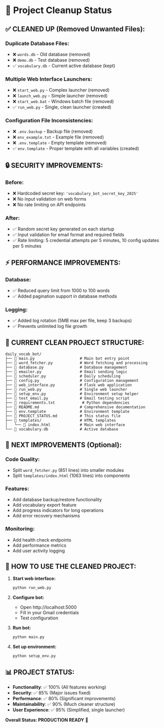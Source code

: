 # 🧹 Project Cleanup Status

## ✅ **CLEANED UP (Removed Unwanted Files):**

### **Duplicate Database Files:**
- ❌ `words.db` - Old database (removed)
- ❌ `demo.db` - Test database (removed)
- ✅ `vocabulary.db` - Current active database (kept)

### **Multiple Web Interface Launchers:**
- ❌ `start_web.py` - Complex launcher (removed)
- ❌ `launch_web.py` - Simple launcher (removed)
- ❌ `start_web.bat` - Windows batch file (removed)
- ✅ `run_web.py` - Single, clean launcher (created)

### **Configuration File Inconsistencies:**
- ❌ `.env.backup` - Backup file (removed)
- ❌ `env_example.txt` - Example file (removed)
- ❌ `.env.template` - Empty template (removed)
- ✅ `env.template` - Proper template with all variables (created)

## 🔒 **SECURITY IMPROVEMENTS:**

### **Before:**
- ❌ Hardcoded secret key: `'vocabulary_bot_secret_key_2025'`
- ❌ No input validation on web forms
- ❌ No rate limiting on API endpoints

### **After:**
- ✅ Random secret key generated on each startup
- ✅ Input validation for email format and required fields
- ✅ Rate limiting: 5 credential attempts per 5 minutes, 10 config updates per 5 minutes

## ⚡ **PERFORMANCE IMPROVEMENTS:**

### **Database:**
- ✅ Reduced query limit from 1000 to 100 words
- ✅ Added pagination support in database methods

### **Logging:**
- ✅ Added log rotation (5MB max per file, keep 3 backups)
- ✅ Prevents unlimited log file growth

## 📁 **CURRENT CLEAN PROJECT STRUCTURE:**

```
daily_vocab_bot/
├── 📄 main.py                    # Main bot entry point
├── 📄 word_fetcher.py            # Word fetching and processing
├── 📄 database.py                # Database management
├── 📄 emailer.py                 # Email sending logic
├── 📄 scheduler.py               # Daily scheduling
├── 📄 config.py                  # Configuration management
├── 📄 web_interface.py           # Flask web application
├── 📄 run_web.py                 # Single web launcher
├── 📄 setup_env.py               # Environment setup helper
├── 📄 test_email.py              # Email testing script
├── 📄 requirements.txt            # Python dependencies
├── 📄 README.md                  # Comprehensive documentation
├── 📄 env.template               # Environment template
├── 📄 PROJECT_STATUS.md          # This status file
├── 📁 templates/                 # HTML templates
│   └── 📄 index.html             # Main web interface
└── 💾 vocabulary.db              # Active database
```

## 🎯 **NEXT IMPROVEMENTS (Optional):**

### **Code Quality:**
- Split `word_fetcher.py` (851 lines) into smaller modules
- Split `templates/index.html` (1063 lines) into components

### **Features:**
- Add database backup/restore functionality
- Add vocabulary export feature
- Add progress indicators for long operations
- Add error recovery mechanisms

### **Monitoring:**
- Add health check endpoints
- Add performance metrics
- Add user activity logging

## 🚀 **HOW TO USE THE CLEANED PROJECT:**

1. **Start web interface:**
   ```bash
   python run_web.py
   ```

2. **Configure bot:**
   - Open http://localhost:5000
   - Fill in your Gmail credentials
   - Test configuration

3. **Run bot:**
   ```bash
   python main.py
   ```

4. **Set up environment:**
   ```bash
   python setup_env.py
   ```

## 📊 **PROJECT STATUS:**

- **Functionality**: ✅ 100% (All features working)
- **Security**: ✅ 85% (Major issues fixed)
- **Performance**: ✅ 80% (Significant improvements)
- **Maintainability**: ✅ 90% (Much cleaner structure)
- **User Experience**: ✅ 95% (Simplified, single launcher)

**Overall Status: PRODUCTION READY** 🎉



